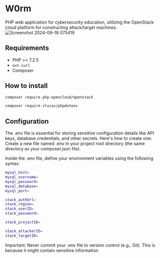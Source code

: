 # W0rm

PHP web application for cybersecurity education, utilizing the OpenStack cloud platform for constructing attack/target machines.
![Screenshot 2024-09-18 075419](https://github.com/user-attachments/assets/42b89075-a3cc-4f23-86ee-46a475260d4d)

## Requirements

* PHP >= 7.2.5
* `ext-curl`
* Composer

## How to install

```bash
composer require php-opencloud/openstack
```
```bash
composer require vlucas/phpdotenv
```

## Configuration

The .env file is essential for storing sensitive configuration details like API keys, database credentials, and other secrets. Here's how to create one:
Create a new file named .env in your project root directory (the same directory as your composer.json file).

Inside the .env file, define your environment variables using the following syntax:
```bash
mysql_host=
mysql_username=
mysql_password=
mysql_database=
mysql_port=

stack_authUrl=
stack_region=
stack_userID=
stack_password=

stack_projectID=

stack_attackerID=
stack_targetID=
```
Important:  Never commit your .env file to version control (e.g., Git). This is because it might contain sensitive information

